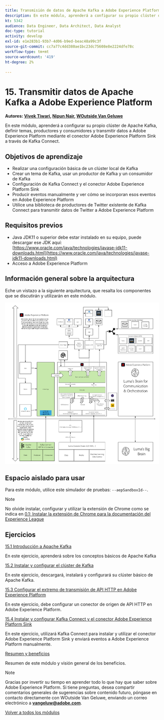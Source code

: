 ```yaml
---
title: Transmisión de datos de Apache Kafka a Adobe Experience Platform
description: En este módulo, aprenderá a configurar su propio clúster de Apache Kafka, definir temas, productores y consumidores y transmitir datos a Adobe Experience Platform mediante el conector Adobe Experience Platform Sink para Kafka Connect.
kt: 5342
audience: Data Engineer, Data Architect, Data Analyst
doc-type: tutorial
activity: develop
exl-id: e1e283b1-93b7-4d06-b9ed-beac48a99c3f
source-git-commit: cc7a77c4dd380ae1bc23dc75608e8e2224dfe78c
workflow-type: tm+mt
source-wordcount: '419'
ht-degree: 2%

---
```


# 15. Transmitir datos de Apache Kafka a Adobe Experience Platform

**Autores: [Vivek Tiwari](https://www.linkedin.com/in/vivek-tiwari-25092656/), [Nipun Nair](https://www.linkedin.com/in/nipunnair/), [WOutside Van Geluwe](https://www.linkedin.com/in/woutervangeluwe/)**

En este módulo, aprenderá a configurar su propio clúster de Apache Kafka, definir temas, productores y consumidores y transmitir datos a Adobe Experience Platform mediante el conector Adobe Experience Platform Sink a través de Kafka Connect.

## Objetivos de aprendizaje

- Realizar una configuración básica de un clúster local de Kafka
- Crear un tema de Kafka, usar un productor de Kafka y un consumidor de Kafka
- Configuración de Kafka Connect y el conector Adobe Experience Platform Sink
- Producir eventos manualmente y ver cómo se incorporan esos eventos en Adobe Experience Platform
- Utilice una biblioteca de productores de Twitter existente de Kafka Connect para transmitir datos de Twitter a Adobe Experience Platform

## Requisitos previos

- Java JDK11 o superior debe estar instalado en su equipo, puede descargar ese JDK aquí: [https://www.oracle.com/java/technologies/javase-jdk11-downloads.html](https://www.oracle.com/java/technologies/javase-jdk11-downloads.html)
- Acceso a Adobe Experience Platform

## Información general sobre la arquitectura

Eche un vistazo a la siguiente arquitectura, que resalta los componentes que se discutirán y utilizarán en este módulo.

![Información general sobre la arquitectura](../../assets/images/architecturem24.png)

## Espacio aislado para usar

Para este módulo, utilice este simulador de pruebas: `--aepSandboxId--`.

>[!NOTE]
>
>No olvide instalar, configurar y utilizar la extensión de Chrome como se indica en [0.1: Instalar la extensión de Chrome para la documentación del Experience League](../module0/ex1.md)

## Ejercicios

[15.1 Introducción a Apache Kafka](./ex1.md)

En este ejercicio, aprenderá sobre los conceptos básicos de Apache Kafka

[15.2 Instalar y configurar el clúster de Kafka](./ex2.md)

En este ejercicio, descargará, instalará y configurará su clúster básico de Apache Kafka.

[15.3 Configurar el extremo de transmisión de API HTTP en Adobe Experience Platform](./ex3.md)

En este ejercicio, debe configurar un conector de origen de API HTTP en Adobe Experience Platform.

[15.4 Instalar y configurar Kafka Connect y el conector Adobe Experience Platform Sink](./ex4.md)

En este ejercicio, utilizará Kafka Connect para instalar y utilizar el conector Adobe Experience Platform Sink y enviará eventos a Adobe Experience Platform manualmente.

[Resumen y beneficios](./summary.md)

Resumen de este módulo y visión general de los beneficios.

>[!NOTE]
>
>Gracias por invertir su tiempo en aprender todo lo que hay que saber sobre Adobe Experience Platform. Si tiene preguntas, desea compartir comentarios generales de sugerencias sobre contenido futuro, póngase en contacto directamente con WOutside Van Geluwe, enviando un correo electrónico a **vangeluw@adobe.com**.

[Volver a todos los módulos](../../overview.md)
